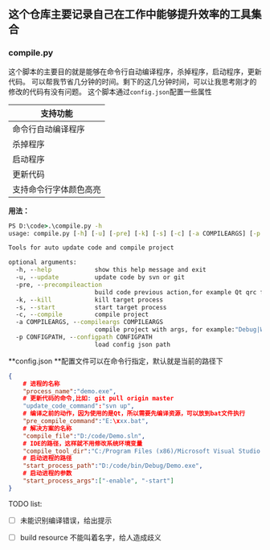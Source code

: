 ## 这个仓库主要记录自己在工作中能够提升效率的工具集合

### compile.py
这个脚本的主要目的就是能够在命令行自动编译程序，杀掉程序，启动程序，更新代码。
可以帮我节省几分钟的时间。剩下的这几分钟时间，可以让我思考刚才的修改的代码有没有问题。
这个脚本通过`config.json`配置一些属性

| 支持功能           |
| ------------------ |
| 命令行自动编译程序 |
| 杀掉程序           |
| 启动程序           |
| 更新代码           |
| 支持命令行字体颜色高亮          |

**用法：**

```bat
PS D:\code>.\compile.py -h
usage: compile.py [-h] [-u] [-pre] [-k] [-s] [-c] [-a COMPILEARGS] [-p CONFIGPATH]

Tools for auto update code and compile project

optional arguments:
  -h, --help            show this help message and exit
  -u, --update          update code by svn or git
  -pre, --precompileaction
                        build code previous action,for example Qt qrc file.
  -k, --kill            kill target process
  -s, --start           start target process
  -c, --compile         compile project
  -a COMPILEARGS, --compileargs COMPILEARGS
                        compile project with args, for example:"Debug|Win32" or "Release|Win32". default value: "Debug|Win32"
  -p CONFIGPATH, --configpath CONFIGPATH
                        load config json path
```

**config.json  **配置文件可以在命令行指定，默认就是当前的路径下

```json
{
	# 进程的名称
	"process_name":"demo.exe",
	# 更新代码的命令,比如: git pull origin master
	"update_code_command":"svn up",
	# 编译之前的动作，因为使用的是Qt，所以需要先编译资源，可以放到bat文件执行
	"pre_compile_command":"E:\xxx.bat",
	# 解决方案的名称
	"compile_file":"D:/code/Demo.sln",
	# IDE的路径，这样就不用修改系统环境变量
	"compile_tool_dir":"C:/Program Files (x86)/Microsoft Visual Studio 12.0/Common7/IDE",
	# 启动进程的路径
	"start_process_path":"D:/code/bin/Debug/Demo.exe",
	# 启动进程的参数
	"start_process_args":["-enable", "-start"]
}
```



TODO list:

- [ ] 未能识别编译错误，给出提示
- [ ] build resource 不能叫着名字，给人造成歧义

